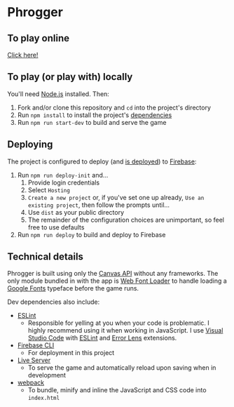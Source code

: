 # Phrogger

## To play online

[Click here!](https://phrogger.web.app/)

## To play (or play with) locally

You'll need [Node.js](https://nodejs.org/en/) installed. Then:

1. Fork and/or clone this repository and `cd` into the project's directory
1. Run `npm install` to install the project's [dependencies](#technical-details)
1. Run `npm run start-dev` to build and serve the game

## Deploying

The project is configured to deploy (and [is deployed](https://phrogger.web.app)) to [Firebase](https://firebase.google.com/):

1. Run `npm run deploy-init` and...
    1. Provide login credentials
    1. Select `Hosting`
    1. `Create a new project` or, if you've set one up already, `Use an existing project`, then follow the prompts until...
    1. Use `dist` as your public directory
    1. The remainder of the configuration choices are unimportant, so feel free to use defaults
1. Run `npm run deploy` to build and deploy to Firebase

## Technical details

Phrogger is built using only the [Canvas API](https://developer.mozilla.org/en-US/docs/Web/API/Canvas_API) without any frameworks. The only module bundled in with the app is [Web Font Loader](https://github.com/typekit/webfontloader#readme) to handle loading a [Google Fonts](https://fonts.google.com/) typeface before the game runs.

Dev dependencies also include:

- [ESLint](https://eslint.org/)
    - Responsible for yelling at you when your code is problematic. I highly recommend using it when working in JavaScript. I use [Visual Studio Code](https://code.visualstudio.com/) with [ESLint](https://marketplace.visualstudio.com/items?itemName=dbaeumer.vscode-eslint) and [Error Lens](https://marketplace.visualstudio.com/items?itemName=usernamehw.errorlens) extensions.
- [Firebase CLI](https://firebase.google.com/docs/cli)
    - For deployment in this project
- [Live Server](https://github.com/tapio/live-server#readme)
    - To serve the game and automatically reload upon saving when in development
- [webpack](https://webpack.js.org/)
    - To bundle, minify and inline the JavaScript and CSS code into `index.html`

